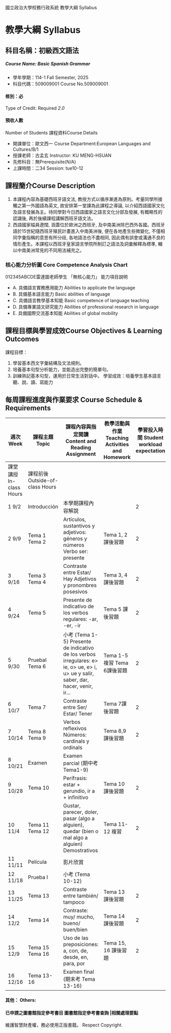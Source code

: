 國立政治大學校務行政系統 教學大綱 Syllabus
# 教學大綱 Syllabus
##  科目名稱：初級西文語法 
#####  Course Name: Basic Spanish Grammar
  * 學年學期：114-1 Fall Semester, 2025 
  * 科目代碼：509009001 Course No.509009001
#### 修別：必
Type of Credit: Required 
_2.0_
#### 預收人數
Number of Students
課程資料Course Details
  * 開課單位：歐文西一 Course Department:European Languages and Cultures/B/1 
  * 授課老師：古孟玄 Instructor: KU MENG-HSUAN 
  * 先修科目：無Prerequisite(N/A)
  * 上課時間：二34 Session: tue10-12
##  課程簡介Course Description
1. 本課程內容為基礎西班牙語文法, 教授方式以循序漸進為原則。考量同學所接觸之第一外國語為英文, 故安排第一堂課為此課程之導論, 以介紹西語國家文化及語言發展為主。待同學對今日西語國家之語言文化分部及發展, 有概略性的認識後, 再於後續課程講解西班牙語文法。
2. 西語國家幅員遼闊, 涵蓋位於歐洲之西班牙, 及中南美洲除巴西外各國。西班牙語於15世紀隨西班牙殖民計畫進入中南美洲後, 便在各地產生些微變化, 不僅相同字彙指稱的意思有所分歧, 各地語法也不盡相同, 因此偶有誤會或溝通不良的情形產生。本課程以西班牙皇家語言學院所制訂之語法及詞彙解釋為標準, 輔以中南美洲常見的不同用法補充之。
###  核心能力分析圖 Core Competence Analysis Chart
012345ABCDE雷達圖老師學生
「無核心能力」 
能力項目說明
  * A. 具備語言實務應用能力 Abilities to applicate the language
  * B. 具備基本語言能力 Basic abilities of language
  * C. 具備語言教學基本知能 Basic competence of language teaching
  * D. 具備專業語文研究能力 Abilities of professional research in language
  * E. 具備國際交流基本知能 Abilities of global mobility
##  課程目標與學習成效Course Objectives & Learning Outcomes 
課程目標：
  1. 學習基本西文字彙結構及文法規則。
  2. 培養基本句型分析能力，並能造出完整的簡單句。
  3. 訓練熟記基本句型，運用於日常生活對話中。
學習成效：培養學生基本語言聽、說、讀、寫能力
##  每周課程進度與作業要求 Course Schedule & Requirements
週次 Week |  課程主題 Topic |  課程內容與指定閱讀 Content and Reading Assignment |  教學活動與作業 Teaching Activities and Homework |  學習投入時間 Student workload expectation  
---|---|---|---|---  
課堂講授 In-class Hours |  課程前後 Outside-of-class Hours  
1 9/2 |  Introducción |  本學期課程內容解說 |  |  2 |  4  
2 9/9 |  Tema 1 Tema 2 |  Artículos, sustantivos y adjetivos: géneros y números Verbo ser: presente |  Tema 1, 2 課後習題 |  2 |  4  
3 9/16 |  Tema 3 Tema 4 |  Contraste entre Estar/ Hay  Adjetivos y pronombres posesivos  |  Tema 3, 4 課後習題 |  2 |  4  
4 9/24 |  Tema 5 |  Presente de indicativo de los verbos regulares: -ar, -er, -ir |  Tema 5 課後習題 |  2 |  4  
5 9/30 |  PruebaI Tema 6 |  小考 (Tema 1-5) Presente de indicativo de los verbos irregulares: e> ie, o> ue, e> i, u> ue y salir, saber, dar, hacer, venir, ir... |  Tema 1-5複習 Tema 6課後習題 |  2 |  4  
6 10/7 |  Tema 7 |  Contraste entre Ser/ Estar/ Tener |  Tema 7課後習題 |  2 |  4  
7 10/14 |  Tema 8 Tema 9 |  Verbos reflexivos Números: cardinals y ordinals |  Tema 8,9 課後習題 |  2 |  4  
8 10/21 |  Examen |  Examen parcial (期中考 Tema1-9) |  |  |   
9 10/28 |  Tema 10 |  Perífrasis: estar + gerundio, ir a + infinitivo |  Tema 10 課後習題 |  2 |  4  
10 11/4 |  Tema 11 Tema 12 |  Gustar, parecer, doler, pasar (algo a alguien), quedar (bien o mal algo a alguien) Demostrativos |  Tema 11-12  複習 |  2 |  4  
11 11/11 |  Película |  影片欣賞 |  |  |   
12 11/18 |  Prueba I |  小考 (Tema 10-12) |  |  |   
13 11/25 |  Tema 13 |  Contraste entre también/ tampoco  |  Tema 13 課後習題 |  2 |  4  
14 12/2 | Tema 14 | Contraste: muy/ mucho, bueno/ buen/bien |  Tema 14 課後習題 |  2 |  4  
15 12/9 |  Tema 15 Tema 16 |  Uso de las preposiciones: a, con, de, desde, en, para, por |  Tema 15, 16 課後習題 |  2 |  4  
16 12/16 |  Tema 13-16 |  Examen final (期末考 Tema 13-16) |  |  |   
####  其他： Others:
####  已申請之圖書館指定參考書目  圖書館指定參考書查詢 |相關處理要點
維護智慧財產權，務必使用正版書籍。 Respect Copyright.